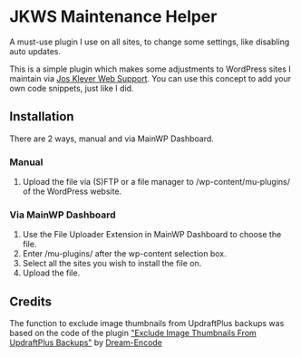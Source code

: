 # JKWS Maintenance Helper
A must-use plugin I use on all sites, to change some settings, like disabling auto updates.

This is a simple plugin which makes some adjustments to WordPress sites I maintain via [Jos Klever Web Support](https://joskleverwebsupport.nl).
You can use this concept to add your own code snippets, just like I did.

## Installation
There are 2 ways, manual and via MainWP Dashboard.

### Manual
1. Upload the file via (S)FTP or a file manager to /wp-content/mu-plugins/ of the WordPress website.

### Via MainWP Dashboard
1. Use the File Uploader Extension in MainWP Dashboard to choose the file.
2. Enter /mu-plugins/ after the wp-content selection box.
3. Select all the sites you wish to install the file on.
4. Upload the file.

## Credits
The function to exclude image thumbnails from UpdraftPlus backups was based on the code of the plugin ["Exclude Image Thumbnails From UpdraftPlus Backups"](https://wordpress.org/plugins/de-updraftplus-backup-exclude-image-thumbnails/) by [Dream-Encode](https://dream-encode.com/)
